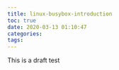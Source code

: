 ```yaml
---
title: linux-busybox-introduction
toc: true
date: 2020-03-13 01:10:47
categories:
tags:
---
```



This is a draft test